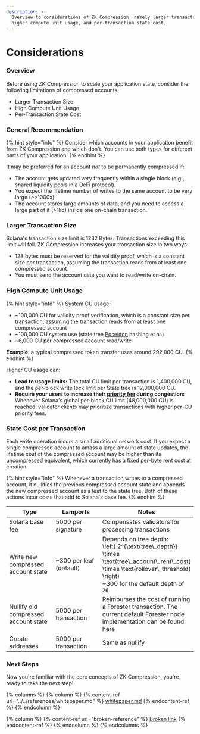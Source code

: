 ```yaml
---
description: >-
  Overview to considerations of ZK Compression, namely larger transaction size,
  higher compute unit usage, and per-transaction state cost.
---
```


# Considerations

### Overview

Before using ZK Compression to scale your application state, consider the following limitations of compressed accounts:

* Larger Transaction Size
* High Compute Unit Usage
* Per-Transaction State Cost

### General Recommendation

{% hint style="info" %}
Consider which accounts in your application benefit from ZK Compression and which don't. You can use both types for different parts of your application!
{% endhint %}

It may be preferred for an account _not_ to be permanently compressed if:

* The account gets updated very frequently within a single block (e.g., shared liquidity pools in a DeFi protocol).
* You expect the lifetime number of writes to the same account to be very large (>>1000x).
* The account stores large amounts of data, and you need to access a large part of it (>1kb) inside one on-chain transaction.

### **Larger Transaction Size**

Solana's transaction size limit is 1232 Bytes. Transactions exceeding this limit will fail. ZK Compression increases your transaction size in two ways:

* 128 bytes must be reserved for the validity proof, which is a constant size per transaction, assuming the transaction reads from at least one compressed account.
* You must send the account data you want to read/write on-chain.

### **High Compute Unit Usage**

{% hint style="info" %}
System CU usage:

* \~100,000 CU for validity proof verification, which is a constant size per transaction, assuming the transaction reads from at least one compressed account
* \~100,000 CU system use (state tree [Poseidon](https://eprint.iacr.org/2019/458.pdf) hashing et al.)
* \~6,000 CU per compressed account read/write

**Example**: a typical compressed token transfer uses around 292,000 CU.
{% endhint %}

Higher CU usage can:

* **Lead to usage limits:** The total CU limit per transaction is 1,400,000 CU, and the per-block write lock limit per State tree is 12,000,000 CU.
* **Require your users to increase their** [**priority fee**](https://solana.com/developers/guides/advanced/how-to-use-priority-fees) **during congestion:** Whenever Solana's global per-block CU limit (48,000,000 CU) is reached, validator clients may prioritize transactions with higher per-CU priority fees.

### State Cost per Transaction

Each write operation incurs a small additional network cost. If you expect a single compressed account to amass a large amount of state updates, the lifetime cost of the compressed account may be higher than its uncompressed equivalent, which currently has a fixed per-byte rent cost at creation.

{% hint style="info" %}
Whenever a transaction writes to a compressed account, it nullifies the previous compressed account state and appends the new compressed account as a leaf to the state tree. Both of these actions incur costs that add to Solana's base fee.
{% endhint %}

<table><thead><tr><th width="150">Type</th><th width="178">Lamports</th><th>Notes</th></tr></thead><tbody><tr><td>Solana base fee</td><td>5000 per signature</td><td>Compensates validators for processing transactions</td></tr><tr><td>Write new compressed account state</td><td>~300 per leaf (default)</td><td>Depends on tree depth:<br><span class="math">\left( 2^{\text{tree\_depth}} \times \text{tree\_account\_rent\_cost} \times \text{rollover\_threshold} \right)</span><br>~300 for the default depth of <code>26</code></td></tr><tr><td>Nullify old compressed account state</td><td>5000 per transaction</td><td>Reimburses the cost of running a Forester transaction. The current default Forester node implementation can be found here</td></tr><tr><td>Create addresses</td><td>5000 per transaction</td><td>Same as nullify</td></tr></tbody></table>

### Next Steps

Now you're familiar with the core concepts of ZK Compression, you're ready to take the next step!

{% columns %}
{% column %}
{% content-ref url="../../references/whitepaper.md" %}
[whitepaper.md](../../references/whitepaper.md)
{% endcontent-ref %}
{% endcolumn %}

{% column %}
{% content-ref url="broken-reference" %}
[Broken link](broken-reference)
{% endcontent-ref %}
{% endcolumn %}
{% endcolumns %}
